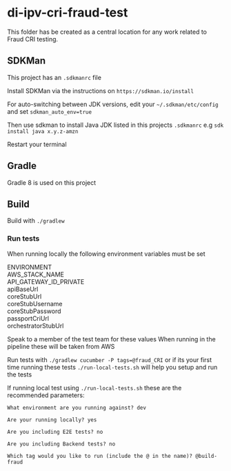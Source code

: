 # di-ipv-cri-fraud-test

This folder has be created as a central location for any work related to Fraud CRI testing.

## SDKMan
This project has an `.sdkmanrc` file

Install SDKMan via the instructions on `https://sdkman.io/install`

For auto-switching between JDK versions, edit your `~/.sdkman/etc/config` and set `sdkman_auto_env=true`

Then use sdkman to install Java JDK listed in this projects `.sdkmanrc`
e.g `sdk install java x.y.z-amzn`

Restart your terminal

## Gradle

Gradle 8 is used on this project

## Build

Build with `./gradlew`

### Run tests
When running locally the following environment variables must be set


ENVIRONMENT \
AWS_STACK_NAME \
API_GATEWAY_ID_PRIVATE \
apiBaseUrl \
coreStubUrl \
coreStubUsername \
coreStubPassword \
passportCriUrl  \
orchestratorStubUrl 


Speak to a member of the test team for these values
When running in the pipeline these will be taken from AWS

Run tests with `./gradlew cucumber -P tags=@fraud_CRI`
or if its your first time running these tests `./run-local-tests.sh` will help you setup
and run the tests

If running local test using `./run-local-tests.sh` these are the recommended parameters:

`What environment are you running against? dev`

`Are your running locally? yes`

`Are you including E2E tests? no`

`Are you including Backend tests? no`

`Which tag would you like to run (include the @ in the name)? @build-fraud`